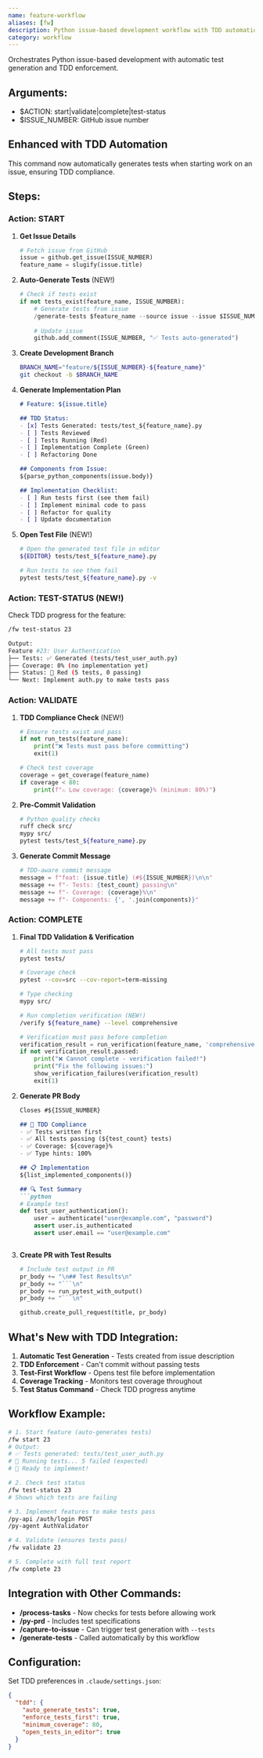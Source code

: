 ```yaml
---
name: feature-workflow
aliases: [fw]
description: Python issue-based development workflow with TDD automation
category: workflow
---
```


Orchestrates Python issue-based development with automatic test generation and TDD enforcement.

## Arguments:
- $ACTION: start|validate|complete|test-status
- $ISSUE_NUMBER: GitHub issue number

## Enhanced with TDD Automation

This command now automatically generates tests when starting work on an issue, ensuring TDD compliance.

## Steps:

### Action: START
1. **Get Issue Details**
   ```python
   # Fetch issue from GitHub
   issue = github.get_issue(ISSUE_NUMBER)
   feature_name = slugify(issue.title)
   ```

2. **Auto-Generate Tests** (NEW!)
   ```python
   # Check if tests exist
   if not tests_exist(feature_name, ISSUE_NUMBER):
       # Generate tests from issue
       /generate-tests $feature_name --source issue --issue $ISSUE_NUMBER
       
       # Update issue
       github.add_comment(ISSUE_NUMBER, "✅ Tests auto-generated")
   ```

3. **Create Development Branch**
   ```bash
   BRANCH_NAME="feature/${ISSUE_NUMBER}-${feature_name}"
   git checkout -b $BRANCH_NAME
   ```

4. **Generate Implementation Plan**
   ```markdown
   # Feature: ${issue.title}
   
   ## TDD Status:
   - [x] Tests Generated: tests/test_${feature_name}.py
   - [ ] Tests Reviewed
   - [ ] Tests Running (Red)
   - [ ] Implementation Complete (Green)
   - [ ] Refactoring Done
   
   ## Components from Issue:
   ${parse_python_components(issue.body)}
   
   ## Implementation Checklist:
   - [ ] Run tests first (see them fail)
   - [ ] Implement minimal code to pass
   - [ ] Refactor for quality
   - [ ] Update documentation
   ```

5. **Open Test File** (NEW!)
   ```bash
   # Open the generated test file in editor
   ${EDITOR} tests/test_${feature_name}.py
   
   # Run tests to see them fail
   pytest tests/test_${feature_name}.py -v
   ```

### Action: TEST-STATUS (NEW!)
Check TDD progress for the feature:
```bash
/fw test-status 23

Output:
Feature #23: User Authentication
├── Tests: ✅ Generated (tests/test_user_auth.py)
├── Coverage: 0% (no implementation yet)
├── Status: 🔴 Red (5 tests, 0 passing)
└── Next: Implement auth.py to make tests pass
```

### Action: VALIDATE
1. **TDD Compliance Check** (NEW!)
   ```python
   # Ensure tests exist and pass
   if not run_tests(feature_name):
       print("❌ Tests must pass before committing")
       exit(1)
   
   # Check test coverage
   coverage = get_coverage(feature_name)
   if coverage < 80:
       print(f"⚠️ Low coverage: {coverage}% (minimum: 80%)")
   ```

2. **Pre-Commit Validation**
   ```bash
   # Python quality checks
   ruff check src/
   mypy src/
   pytest tests/test_${feature_name}.py
   ```

3. **Generate Commit Message**
   ```python
   # TDD-aware commit message
   message = f"feat: {issue.title} (#${ISSUE_NUMBER})\n\n"
   message += f"- Tests: {test_count} passing\n"
   message += f"- Coverage: {coverage}%\n"
   message += f"- Components: {', '.join(components)}"
   ```

### Action: COMPLETE
1. **Final TDD Validation & Verification**
   ```bash
   # All tests must pass
   pytest tests/
   
   # Coverage check
   pytest --cov=src --cov-report=term-missing
   
   # Type checking
   mypy src/
   
   # Run completion verification (NEW!)
   /verify ${feature_name} --level comprehensive
   ```
   
   ```python
   # Verification must pass before completion
   verification_result = run_verification(feature_name, 'comprehensive')
   if not verification_result.passed:
       print("❌ Cannot complete - verification failed!")
       print("Fix the following issues:")
       show_verification_failures(verification_result)
       exit(1)
   ```

2. **Generate PR Body**
   ```markdown
   Closes #${ISSUE_NUMBER}
   
   ## 🧪 TDD Compliance
   - ✅ Tests written first
   - ✅ All tests passing (${test_count} tests)
   - ✅ Coverage: ${coverage}%
   - ✅ Type hints: 100%
   
   ## 📋 Implementation
   ${list_implemented_components()}
   
   ## 🔍 Test Summary
   ```python
   # Example test
   def test_user_authentication():
       user = authenticate("user@example.com", "password")
       assert user.is_authenticated
       assert user.email == "user@example.com"
   ```
   ```

3. **Create PR with Test Results**
   ```python
   # Include test output in PR
   pr_body += "\n## Test Results\n"
   pr_body += "```\n"
   pr_body += run_pytest_with_output()
   pr_body += "```\n"
   
   github.create_pull_request(title, pr_body)
   ```

## What's New with TDD Integration:

1. **Automatic Test Generation** - Tests created from issue description
2. **TDD Enforcement** - Can't commit without passing tests  
3. **Test-First Workflow** - Opens test file before implementation
4. **Coverage Tracking** - Monitors test coverage throughout
5. **Test Status Command** - Check TDD progress anytime

## Workflow Example:

```bash
# 1. Start feature (auto-generates tests)
/fw start 23
# Output: 
# ✅ Tests generated: tests/test_user_auth.py
# 🔴 Running tests... 5 failed (expected)
# 📝 Ready to implement!

# 2. Check test status
/fw test-status 23
# Shows which tests are failing

# 3. Implement features to make tests pass
/py-api /auth/login POST
/py-agent AuthValidator

# 4. Validate (ensures tests pass)
/fw validate 23

# 5. Complete with full test report
/fw complete 23
```

## Integration with Other Commands:

- **/process-tasks** - Now checks for tests before allowing work
- **/py-prd** - Includes test specifications
- **/capture-to-issue** - Can trigger test generation with `--tests`
- **/generate-tests** - Called automatically by this workflow

## Configuration:

Set TDD preferences in `.claude/settings.json`:
```json
{
  "tdd": {
    "auto_generate_tests": true,
    "enforce_tests_first": true,
    "minimum_coverage": 80,
    "open_tests_in_editor": true
  }
}
```
